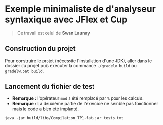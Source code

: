 # Exemple minimaliste de d'analyseur syntaxique avec JFlex et Cup
> Ce travail est celui de **Swan Launay**
## Construction du projet 

Pour construire le projet (nécessite l'installation d'une JDK), 
aller dans le dossier du projet puis exécuter 
la commande `./gradelw build` ou `gradelw.bat build`. 

## Lancement du fichier de test

- **Remarque :** l'opérateur `mod` a été remplacé par `%` pour les calculs.
- **Remarque :** La deuxième partie de l'exercice ne semble pas fonctionner mais le code a bien été implanté.

`java -jar build/libs/Compilation_TP1-fat.jar tests.txt`






 
